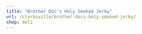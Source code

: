 ```yaml
---
title: "Brother Doc's Holy Smoked Jerky"
url: /clarksville/brother-docs-holy-smoked-jerky/
shop: deli
---
```

